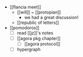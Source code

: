 - [[flancia meet]]
  - [[will]] ~ [[protopian]]
    - we had a great discussion!
  - [[republic of letters]]
- [[pomodoros]]
  - [ ] read [[jz]]'s notes
  - [ ] [[agora pkg chapter]]
    - [ ] [[agora protocol]]
  - [ ] hypergraph
